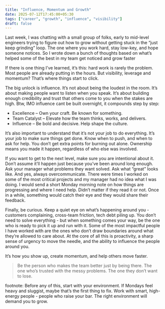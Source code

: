```yaml
---
title: "Influence, Momentum and Growth"
date: 2025-07-12T17:45:00+05:30
tags: ["career", "growth", "influence", "visibility"]
draft: false
---
```


Last week, I was chatting with a small group of folks, early to mid-level engineers trying to figure out how to grow without getting stuck in the “just keep grinding” loop. The one where you work hard, stay low-key, and hope someone notices. So I wrote down a bunch of thoughts based on what’s helped some of the best in my team get noticed and grow faster

If there is one thing I’ve learned, it’s this: hard work is rarely the problem. Most people are already putting in the hours. But visibility, leverage and momentum? That’s where things start to click.

The big unlock is influence. It’s not about being the loudest in the room. It’s about making people want to listen when you speak. It’s about building enough credibility and trust that others come to you when the stakes are high. Btw, IMO influence cant be built overnight, it compounds step by step:
- Excellence – Own your craft. Be known for something.
- Team Catalyst – Elevate how the team thinks, works, and delivers.
- Influence – Be bold and decisive. Help shape the culture.

It’s also important to understand that it’s not your job to do everything. It’s your job to make sure things get done. Know when to push, and when to ask for help. You don’t get extra points for burning out alone. Ownership means you made it happen, regardless of who else was involved.

If you want to get to the next level, make sure you are intentional about it. Don’t assume it’ll happen just because you’ve been around long enough. Ask your manager what problems they want solved. Ask what “great” looks like. And yes, always overcommunicate. There were times I worked on some of the most critical projects and my manager had no idea what I was doing. I would send a short Monday morning note on how things are progressing and where I need help. Didn’t matter if they read it or not. Once in a while, something would catch their eye and they would share their feedback.

Finally, be curious. Keep a quiet eye on what’s happening around you - customers complaining, cross-team friction, tech debt piling up. You don’t need to solve everything - but when something comes your way, be the one who is ready to pick it up and run with it. Some of the most impactful people I have worked with are the ones who don’t draw boundaries around what they’re allowed to care about. At the core of all this is proactivity, a sharp sense of urgency to move the needle, and the ability to influence the people around you. 

It’s how you show up, create momentum, and help others move faster.

> Be the person who makes the team better just by being there. The one who’s trusted with the messy problems. The one they don’t want to lose.

footnote: Before any of this, start with your environment. If Mondays feel heavy and sluggist, maybe that’s the first thing to fix. Work with smart, high-energy people - people who raise your bar. The right environment will demand you to grow.